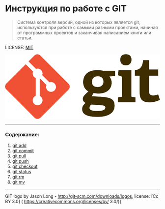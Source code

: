 # Инструкция по работе с GIT

>Система контроля версий, одной из которых является git, используются при работе с самыми разными проектами, начиная от программных проектов и заканчивая написанием книги или статьи.

LICENSE: [MIT](./license.md)

![git-logo](./assets/git-logo.png)
___

### Содержание:
1. [git add](./add.md)
2. [git commit](./commit.md)
3. [git pull](./pull.md)
4. [git push](./push.md)
5. [git checkout](./checkout.md)
6. [git status](./status.md)
7. [git rm](./rm.md)
8. [git mv](./mv.md)

___

GIT logo by Jason Long - http://git-scm.com/downloads/logos, license: [Cc BY 3.0] ( https://creativecommons.org/licenses/by/
3.0/)]
